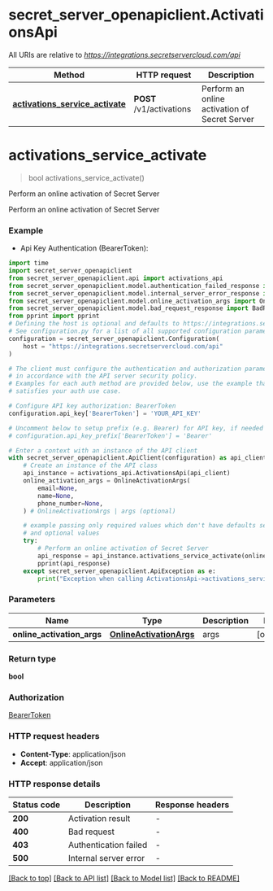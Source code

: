 # secret_server_openapiclient.ActivationsApi

All URIs are relative to *https://integrations.secretservercloud.com/api*

Method | HTTP request | Description
------------- | ------------- | -------------
[**activations_service_activate**](ActivationsApi.md#activations_service_activate) | **POST** /v1/activations | Perform an online activation of Secret Server


# **activations_service_activate**
> bool activations_service_activate()

Perform an online activation of Secret Server

Perform an online activation of Secret Server

### Example

* Api Key Authentication (BearerToken):

```python
import time
import secret_server_openapiclient
from secret_server_openapiclient.api import activations_api
from secret_server_openapiclient.model.authentication_failed_response import AuthenticationFailedResponse
from secret_server_openapiclient.model.internal_server_error_response import InternalServerErrorResponse
from secret_server_openapiclient.model.online_activation_args import OnlineActivationArgs
from secret_server_openapiclient.model.bad_request_response import BadRequestResponse
from pprint import pprint
# Defining the host is optional and defaults to https://integrations.secretservercloud.com/api
# See configuration.py for a list of all supported configuration parameters.
configuration = secret_server_openapiclient.Configuration(
    host = "https://integrations.secretservercloud.com/api"
)

# The client must configure the authentication and authorization parameters
# in accordance with the API server security policy.
# Examples for each auth method are provided below, use the example that
# satisfies your auth use case.

# Configure API key authorization: BearerToken
configuration.api_key['BearerToken'] = 'YOUR_API_KEY'

# Uncomment below to setup prefix (e.g. Bearer) for API key, if needed
# configuration.api_key_prefix['BearerToken'] = 'Bearer'

# Enter a context with an instance of the API client
with secret_server_openapiclient.ApiClient(configuration) as api_client:
    # Create an instance of the API class
    api_instance = activations_api.ActivationsApi(api_client)
    online_activation_args = OnlineActivationArgs(
        email=None,
        name=None,
        phone_number=None,
    ) # OnlineActivationArgs | args (optional)

    # example passing only required values which don't have defaults set
    # and optional values
    try:
        # Perform an online activation of Secret Server
        api_response = api_instance.activations_service_activate(online_activation_args=online_activation_args)
        pprint(api_response)
    except secret_server_openapiclient.ApiException as e:
        print("Exception when calling ActivationsApi->activations_service_activate: %s\n" % e)
```


### Parameters

Name | Type | Description  | Notes
------------- | ------------- | ------------- | -------------
 **online_activation_args** | [**OnlineActivationArgs**](OnlineActivationArgs.md)| args | [optional]

### Return type

**bool**

### Authorization

[BearerToken](../README.md#BearerToken)

### HTTP request headers

 - **Content-Type**: application/json
 - **Accept**: application/json


### HTTP response details

| Status code | Description | Response headers |
|-------------|-------------|------------------|
**200** | Activation result |  -  |
**400** | Bad request |  -  |
**403** | Authentication failed |  -  |
**500** | Internal server error |  -  |

[[Back to top]](#) [[Back to API list]](../README.md#documentation-for-api-endpoints) [[Back to Model list]](../README.md#documentation-for-models) [[Back to README]](../README.md)

